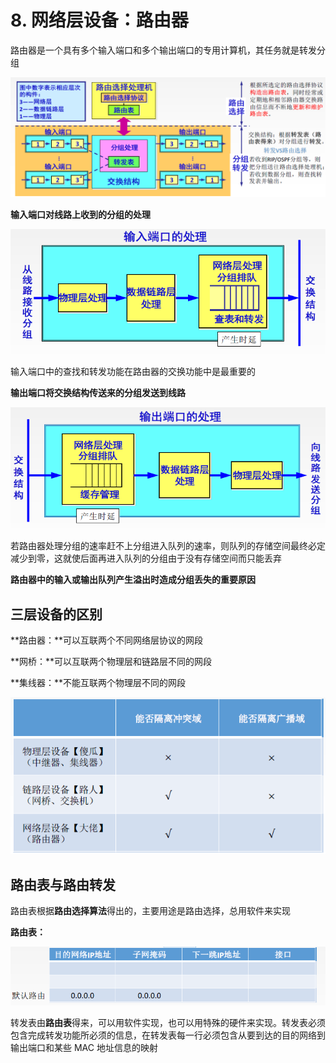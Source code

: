 # 8. 网络层设备：路由器

路由器是一个具有多个输入端口和多个输出端口的专用计算机，其任务就是转发分组

![](../.gitbook/assets/image%20%28176%29.png)



**输入端口对线路上收到的分组的处理**

![ ](../.gitbook/assets/image%20%28167%29.png)

输入端口中的查找和转发功能在路由器的交换功能中是最重要的



**输出端口将交换结构传送来的分组发送到线路**

![](../.gitbook/assets/image%20%28180%29.png)

若路由器处理分组的速率赶不上分组进入队列的速率，则队列的存储空间最终必定减少到零，这就使后面再进入队列的分组由于没有存储空间而只能丢弃

**路由器中的输入或输出队列产生溢出时造成分组丢失的重要原因**

## 三层设备的区别

**路由器：**可以互联两个不同网络层协议的网段

**网桥：**可以互联两个物理层和链路层不同的网段

**集线器：**不能互联两个物理层不同的网段

![](../.gitbook/assets/image%20%28191%29.png)

## 路由表与路由转发

路由表根据**路由选择算法**得出的，主要用途是路由选择，总用软件来实现

**路由表：**

![](../.gitbook/assets/image%20%28188%29.png)



转发表由**路由表**得来，可以用软件实现，也可以用特殊的硬件来实现。转发表必须包含完成转发功能所必须的信息，在转发表每一行必须包含从要到达的目的网络到输出端口和某些 MAC 地址信息的映射

